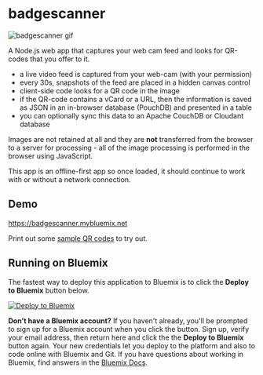 # badgescanner

![badgescanner gif](https://i.gyazo.com/03d1bae0f0a6559f0d8fb74253269a50.gif)

A Node.js web app that captures your web cam feed and looks for QR-codes that you offer to it.

* a live video feed is captured from your web-cam (with your permission)
* every 30s, snapshots of the feed are placed in a hidden canvas control
* client-side code looks for a QR code in the image
* if the QR-code contains a vCard or a URL, then the information is saved as JSON in an in-browser database (PouchDB) and presented in a table
* you can optionally sync this data to an Apache CouchDB or Cloudant database

Images are not retained at all and they are **not** transferred from the browser to a server for processing - all of the image processing is performed in the browser using JavaScript.

This app is an offline-first app so once loaded, it should continue to work with or without a network connection.

## Demo

https://badgescanner.mybluemix.net

Print out some [sample QR codes](sample/sample-qr-codes.pdf) to try out.


## Running on Bluemix

The fastest way to deploy this application to Bluemix is to click the **Deploy to Bluemix** button below.

[![Deploy to Bluemix](https://deployment-tracker.mybluemix.net/stats/a7fa19f2313d22c8e3ee44ca736d0566/button.svg)](https://bluemix.net/deploy?repository=https://github.com/ibm-cds-labs/badgescanner)

**Don't have a Bluemix account?** If you haven't already, you'll be prompted to sign up for a Bluemix account when you click the button.  Sign up, verify your email address, then return here and click the the **Deploy to Bluemix** button again. Your new credentials let you deploy to the platform and also to code online with Bluemix and Git. If you have questions about working in Bluemix, find answers in the [Bluemix Docs](https://www.ng.bluemix.net/docs/).
